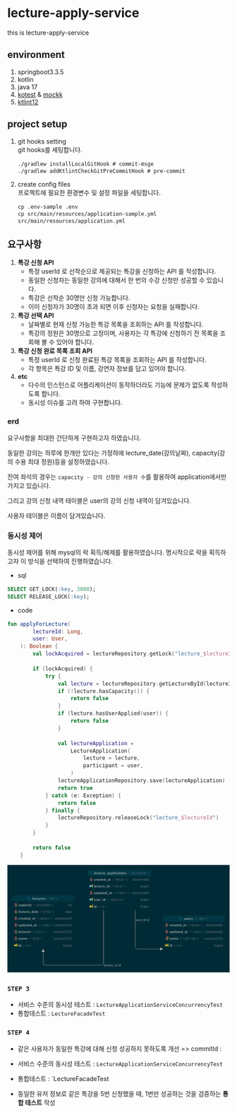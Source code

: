 # lecture-apply-service

this is lecture-apply-service

## environment

1. springboot3.3.5
2. kotlin
3. java 17
4. [kotest][kotest] & [mockk][mockk]
5. [ktlint12][ktlint]

## project setup

1. git hooks setting  
   git hooks를 세팅합니다.
    ```shell
    ./gradlew installLocalGitHook # commit-msge
    ./gradlew addKtlintCheckGitPreCommitHook # pre-commit
    ```
2. create config files  
   프로젝트에 필요한 환경변수 및 설정 파일을 세팅합니다.
    ```shell
    cp .env-sample .env
    cp src/main/resources/application-sample.yml src/main/resources/application.yml
    ```

## 요구사항

1. **특강 신청 API**
    - 특정 userId 로 선착순으로 제공되는 특강을 신청하는 API 를 작성합니다.
    - 동일한 신청자는 동일한 강의에 대해서 한 번의 수강 신청만 성공할 수 있습니다.
    - 특강은 선착순 30명만 신청 가능합니다.
    - 이미 신청자가 30명이 초과 되면 이후 신청자는 요청을 실패합니다.
2. **특강 선택 API**
    - 날짜별로 현재 신청 가능한 특강 목록을 조회하는 API 를 작성합니다.
    - 특강의 정원은 30명으로 고정이며, 사용자는 각 특강에 신청하기 전 목록을 조회해 볼 수 있어야 합니다.
3. **특강 신청 완료 목록 조회 API**
    - 특정 userId 로 신청 완료된 특강 목록을 조회하는 API 를 작성합니다.
    - 각 항목은 특강 ID 및 이름, 강연자 정보를 담고 있어야 합니다.
4. **etc**
    - 다수의 인스턴스로 어플리케이션이 동작하더라도 기능에 문제가 없도록 작성하도록 합니다.
    - 동시성 이슈를 고려 하여 구현합니다.

### erd
요구사항을 최대한 간단하게 구현하고자 하였습니다.

동일한 강의는 하루에 한개만 있다는 가정하에 lecture_date(강의날짜), capacity(강의 수용 최대 정원)등을 설정하였습니다.

잔여 좌석의 경우는 `capacity - 강의 신청한 사용자 수`를 활용하여 application에서만 가지고 있습니다. 

그리고 강의 신청 내역 테이블은 user의 강의 신청 내역이 담겨있습니다.

사용자 테이블은 이름이 담겨있습니다.

### 동시성 제어
동시성 제어를 위해 mysql의 락 획득/해제를 활용하였습니다. 명시적으로 락을 획득하고자 이 방식을 선택하여 진행하였습니다.

- sql
```sql
SELECT GET_LOCK(:key, 3000);
SELECT RELEASE_LOCK(:key);
```

- code
```kotlin
fun applyForLecture(
        lectureId: Long,
        user: User,
    ): Boolean {
        val lockAcquired = lectureRepository.getLock("lecture_$lectureId") == 1

        if (lockAcquired) {
            try {
                val lecture = lectureRepository.getLectureById(lectureId)
                if (!lecture.hasCapacity()) {
                    return false
                }
                if (lecture.hasUserApplied(user)) {
                    return false
                }

                val lectureApplication =
                    LectureApplication(
                        lecture = lecture,
                        participant = user,
                    )
                lectureApplicationRepository.save(lectureApplication)
                return true
            } catch (e: Exception) {
                return false
            } finally {
                lectureRepository.releaseLock("lecture_$lectureId")
            }
        }

        return false
    }
```

![erd.png](docs/erd.png)

### **`STEP 3`**
- 서비스 수준의 동시성 테스트 : `LectureApplicationServiceConcurrencyTest`
- 통합테스트 : `LectureFacadeTest`

### **`STEP 4`**
- 같은 사용자가 동일한 특강에 대해 신청 성공하지 못하도록 개선 => commitId :
- 서비스 수준의 동시성 테스트 : `LectureApplicationServiceConcurrencyTest`
- 통합테스트 : `LectureFacadeTest
 

- 동일한 유저 정보로 같은 특강을 5번 신청했을 때, 1번만 성공하는 것을 검증하는 **통합 테스트** 작성

[ktlint]: https://github.com/JLLeitschuh/ktlint-gradle?tab=readme-ov-file#configuration

[kotest]: https://kotest.io/docs/quickstart

[mockk]: https://mockk.io/
